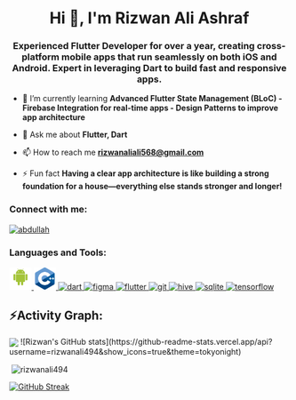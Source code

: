 <h1 align="center">Hi 👋, I'm Rizwan Ali Ashraf</h1>
<h3 align="center">Experienced Flutter Developer for over a year, creating cross-platform mobile apps that run seamlessly on both iOS and Android. Expert in leveraging Dart to build fast and responsive apps.</h3>

- 🌱 I’m currently learning **Advanced **Flutter State Management (BLoC)** - **Firebase Integration** for real-time apps - **Design Patterns** to improve app architecture**

- 💬 Ask me about **Flutter, Dart**

- 📫 How to reach me **rizwanaliali568@gmail.com**

- ⚡ Fun fact **Having a clear app architecture is like building a strong foundation for a house—everything else stands stronger and longer!**

<h3 align="left">Connect with me:</h3>
<p align="left">
<a href="https://www.linkedin.com/in/rizwan-ali-ashraf-66a655176" target="blank"><img align="center" src="https://raw.githubusercontent.com/rahuldkjain/github-profile-readme-generator/master/src/images/icons/Social/linked-in-alt.svg" alt="abdullah" height="30" width="40" /></a>
</p>

<h3 align="left">Languages and Tools:</h3>
<p align="left"> <a href="https://developer.android.com" target="_blank" rel="noreferrer"> <img src="https://raw.githubusercontent.com/devicons/devicon/master/icons/android/android-original-wordmark.svg" alt="android" width="40" height="40"/> </a> <a href="https://www.w3schools.com/cpp/" target="_blank" rel="noreferrer"> <img src="https://raw.githubusercontent.com/devicons/devicon/master/icons/cplusplus/cplusplus-original.svg" alt="cplusplus" width="40" height="40"/> </a> <a href="https://dart.dev" target="_blank" rel="noreferrer"> <img src="https://www.vectorlogo.zone/logos/dartlang/dartlang-icon.svg" alt="dart" width="40" height="40"/> </a> <a href="https://www.figma.com/" target="_blank" rel="noreferrer"> <img src="https://www.vectorlogo.zone/logos/figma/figma-icon.svg" alt="figma" width="40" height="40"/> </a> <a href="https://flutter.dev" target="_blank" rel="noreferrer"> <img src="https://www.vectorlogo.zone/logos/flutterio/flutterio-icon.svg" alt="flutter" width="40" height="40"/> </a> <a href="https://git-scm.com/" target="_blank" rel="noreferrer"> <img src="https://www.vectorlogo.zone/logos/git-scm/git-scm-icon.svg" alt="git" width="40" height="40"/> </a> <a href="https://hive.apache.org/" target="_blank" rel="noreferrer"> <img src="https://www.vectorlogo.zone/logos/apache_hive/apache_hive-icon.svg" alt="hive" width="40" height="40"/> </a> <a href="https://www.sqlite.org/" target="_blank" rel="noreferrer"> <img src="https://www.vectorlogo.zone/logos/sqlite/sqlite-icon.svg" alt="sqlite" width="40" height="40"/> </a> <a href="https://www.tensorflow.org" target="_blank" rel="noreferrer"> <img src="https://www.vectorlogo.zone/logos/tensorflow/tensorflow-icon.svg" alt="tensorflow" width="40" height="40"/> </a> </p>

<h2 align="left">⚡Activity Graph:</h2>
<img align="center" src="https://github-readme-activity-graph.vercel.app/graph?username=rizwanali494&theme=tokyo-night"/>
![Rizwan's GitHub stats](https://github-readme-stats.vercel.app/api?username=rizwanali494&show_icons=true&theme=tokyonight)


<p>&nbsp;<img align="center" src="https://github-readme-stats.vercel.app/api?username=rizwanali494&theme=default&show_icons=true&hide_border=true&count_private=true" alt="rizwanali494" /></p>

<a href="https://git.io/streak-stats"><img src="https://streak-stats.demolab.com?user=rizwanali494&hide_border=true&date_format=M%20j%5B%2C%20Y%5D&exclude_days=Sun" alt="GitHub Streak" /></a>

